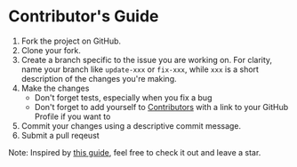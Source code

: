 # Contributor's Guide

1. Fork the project on GitHub.
2. Clone your fork.
3. Create a branch specific to the issue you are working
 on. For clarity, name your branch like `update-xxx` or `fix-xxx`, while `xxx` is a short description of the changes you're making.
4. Make the changes
    * Don't forget tests, especially when you fix a bug
    * Don't forget to add yourself to [Contributors](./Contributors.md) with a link to your GitHub Profile if you want to
5. Commit your changes using a descriptive commit message.
6. Submit a pull reqeust

Note: Inspired by [this guide](https://github.com/freeCodeCamp/how-to-contribute-to-open-source/blob/master/CONTRIBUTING.md), feel free to check it out and leave a star.
